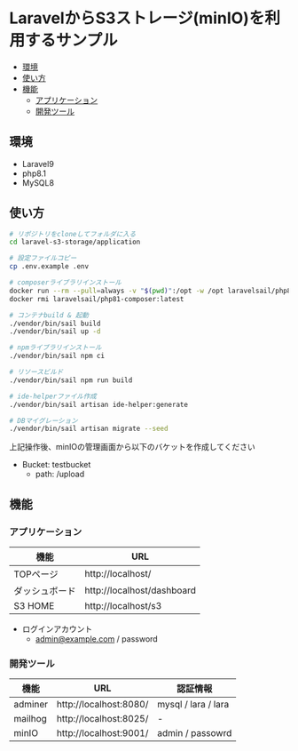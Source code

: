LaravelからS3ストレージ(minIO)を利用するサンプル
====================


<!-- @import "[TOC]" {cmd="toc" depthFrom=1 depthTo=6 orderedList=false} -->

<!-- code_chunk_output -->

- [環境](#環境)
- [使い方](#使い方)
- [機能](#機能)
  - [アプリケーション](#アプリケーション)
  - [開発ツール](#開発ツール)

<!-- /code_chunk_output -->

## 環境

- Laravel9
- php8.1
- MySQL8

## 使い方

```bash
# リポジトリをcloneしてフォルダに入る
cd laravel-s3-storage/application

# 設定ファイルコピー
cp .env.example .env

# composerライブラリインストール
docker run --rm --pull=always -v "$(pwd)":/opt -w /opt laravelsail/php81-composer:latest bash -c "composer install"
docker rmi laravelsail/php81-composer:latest

# コンテナbuild & 起動
./vendor/bin/sail build
./vendor/bin/sail up -d

# npmライブラリインストール
./vendor/bin/sail npm ci

# リソースビルド
./vendor/bin/sail npm run build

# ide-helperファイル作成
./vendor/bin/sail artisan ide-helper:generate

# DBマイグレーション
./vendor/bin/sail artisan migrate --seed
```

上記操作後、minIOの管理画面から以下のバケットを作成してください

- Bucket: testbucket
  - path: /upload

## 機能

### アプリケーション

|      機能      |            URL             |
| -------------- | -------------------------- |
| TOPページ      | http://localhost/          |
| ダッシュボード | http://localhost/dashboard |
| S3 HOME        | http://localhost/s3        |

* ログインアカウント
    - admin@example.com / password
### 開発ツール

|  機能   |          URL           |      認証情報       |
| ------- | ---------------------- | ------------------- |
| adminer | http://localhost:8080/ | mysql / lara / lara |
| mailhog | http://localhost:8025/ | -                   |
| minIO   | http://localhost:9001/ | admin / passowrd    |
